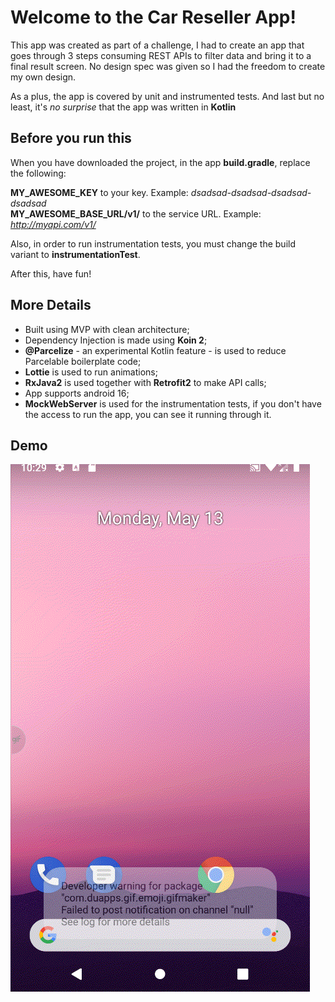 # Welcome to the Car Reseller App!

This app was created as part of a challenge, I had to create an app that goes through 3 steps consuming REST APIs to filter data and bring it to a final result screen. No design spec was given so I had the freedom to create my own design. 

As a plus, the app is covered by unit and instrumented tests. And last but no least, it's *no surprise* that the app was written in **Kotlin**


## Before you run this
When you have downloaded the project, in the app **build.gradle**, replace the following:

**MY_AWESOME_KEY** to your key. Example: *dsadsad-dsadsad-dsadsad-dsadsad*<br/>
**MY_AWESOME_BASE_URL/v1/** to the service URL. Example: *http://myapi.com/v1/*

Also, in order to run instrumentation tests, you must change the build variant to **instrumentationTest**.

After this, have fun!

## More Details
- Built using MVP with clean architecture;
- Dependency Injection is made using **Koin 2**;
- **@Parcelize** - an experimental Kotlin feature - is used to reduce Parcelable boilerplate code;
- **Lottie** is used to run animations;
-  **RxJava2** is used together with **Retrofit2** to make API calls;
- App supports android 16;
- **MockWebServer** is used for the instrumentation tests, if you don't have the access to run the app, you can see it running through it.

## Demo

![App running](demo.gif)
